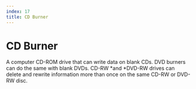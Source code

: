 ```yaml
---
index: 17
title: CD Burner
---
```

# CD Burner

A computer CD-ROM drive that can write data on blank CDs. DVD burners can do the same with blank DVDs. CD-RW *and *DVD-RW drives can delete and rewrite information more than once on the same CD-RW or DVD-RW disc.